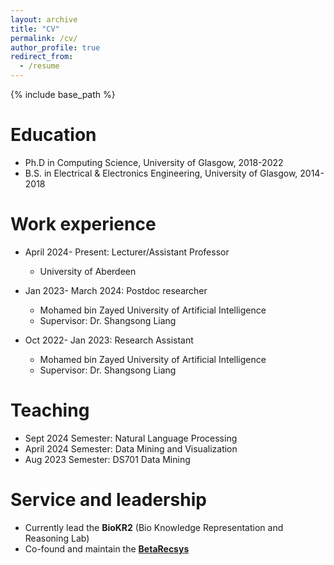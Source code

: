 ```yaml
---
layout: archive
title: "CV"
permalink: /cv/
author_profile: true
redirect_from:
  - /resume
---
```


{% include base_path %}

Education
======
* Ph.D in Computing Science, University of Glasgow, 2018-2022
* B.S. in Electrical & Electronics Engineering, University of Glasgow, 2014-2018

Work experience
======
* April 2024- Present: Lecturer/Assistant Professor
  * University of Aberdeen

* Jan 2023- March 2024: Postdoc researcher
  * Mohamed bin Zayed University of Artificial Intelligence
  * Supervisor: Dr. Shangsong Liang

* Oct 2022- Jan 2023: Research Assistant
  * Mohamed bin Zayed University of Artificial Intelligence
  * Supervisor: Dr. Shangsong Liang

Teaching
======
* Sept 2024 Semester: Natural Language Processing
* April 2024 Semester: Data Mining and Visualization
* Aug 2023 Semester: DS701 Data Mining

<!--
Publications
======
  <ul>{% for post in site.publications %}
    {% include archive-single-cv.html %}
  {% endfor %}</ul>-->
  
<!-- Talks
======
  <ul>{% for post in site.talks %}
    {% include archive-single-talk-cv.html %}
  {% endfor %}</ul> -->

  
Service and leadership
======
* Currently lead the **BioKR2** (Bio Knowledge Representation and Reasoning Lab)
* Co-found and maintain the [**BetaRecsys**](https://github.com/beta-team/beta-recsys) 
